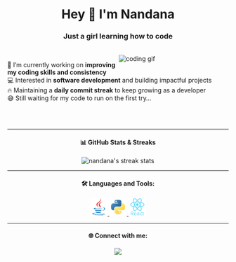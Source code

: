 <h1 align="center">Hey 👋 I'm Nandana</h1>
<h3 align="center">Just a girl learning how to code</h3>

<br> 

<img align="right" src="https://media.giphy.com/media/L8K62iTDkzGX6/giphy.gif" width="250" alt="coding gif"/> 

🔭 I’m currently working on **improving my coding skills and consistency**  
💻 Interested in **software development** and building impactful projects  
🔥 Maintaining a **daily commit streak** to keep growing as a developer  
😅 Still waiting for my code to run on the first try…

<br><br>

---

<h4 align="center">📊 GitHub Stats & Streaks</h4>
<p align="center">
  <img src="https://github-readme-streak-stats.herokuapp.com/?user=nandana-ar&theme=radical" alt="nandana's streak stats" />
  <br/>
  <!-- <img src="https://github-readme-stats.vercel.app/api?username=nandana-ar&show_icons=true&theme=radical" alt="nandana's github stats" />  -->
</p>

---

<h4 align="center">🛠 Languages and Tools:</h4>
<p align="center">
  <a href="https://www.java.com" target="_blank" rel="noreferrer">
    <img src="https://raw.githubusercontent.com/devicons/devicon/master/icons/java/java-original.svg" alt="java" width="40" height="40"/>
  </a>
  <a href="https://www.python.org" target="_blank" rel="noreferrer">
    <img src="https://raw.githubusercontent.com/devicons/devicon/master/icons/python/python-original.svg" alt="python" width="40" height="40"/>
  </a>
  <a href="https://reactjs.org/" target="_blank" rel="noreferrer">
    <img src="https://raw.githubusercontent.com/devicons/devicon/master/icons/react/react-original-wordmark.svg" alt="react" width="40" height="40"/>
  </a>
</p>

---

<h4 align="center">🌐 Connect with me:</h4>
<p align="center">
  <a href="https://www.linkedin.com/in/nandana-arun-a573512a8" target="_blank">
    <img src="https://img.shields.io/badge/LinkedIn-0077B5?style=flat&logo=linkedin&logoColor=white"/>
  </a>
</p>
